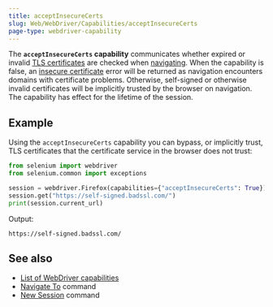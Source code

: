 ```yaml
---
title: acceptInsecureCerts
slug: Web/WebDriver/Capabilities/acceptInsecureCerts
page-type: webdriver-capability
---
```




The **`acceptInsecureCerts` capability** communicates whether expired or invalid [TLS certificates](/Glossary/TLS) are checked when [navigating](/Web/WebDriver/Commands/NavigateTo). When the capability is false, an [insecure certificate](/Web/WebDriver/Errors/InsecureCertificate) error will be returned as navigation encounters domains with certificate problems. Otherwise, self-signed or otherwise invalid certificates will be implicitly trusted by the browser on navigation. The capability has effect for the lifetime of the session.

## Example

Using the `acceptInsecureCerts` capability you can bypass, or implicitly trust, TLS certificates that the certificate service in the browser does not trust:

```python
from selenium import webdriver
from selenium.common import exceptions

session = webdriver.Firefox(capabilities={"acceptInsecureCerts": True})
session.get("https://self-signed.badssl.com/")
print(session.current_url)
```

Output:

```url
https://self-signed.badssl.com/
```

## See also

- [List of WebDriver capabilities](/Web/WebDriver/Capabilities)
- [Navigate To](/Web/WebDriver/Commands/NavigateTo) command
- [New Session](/Web/WebDriver/Commands/NewSession) command
